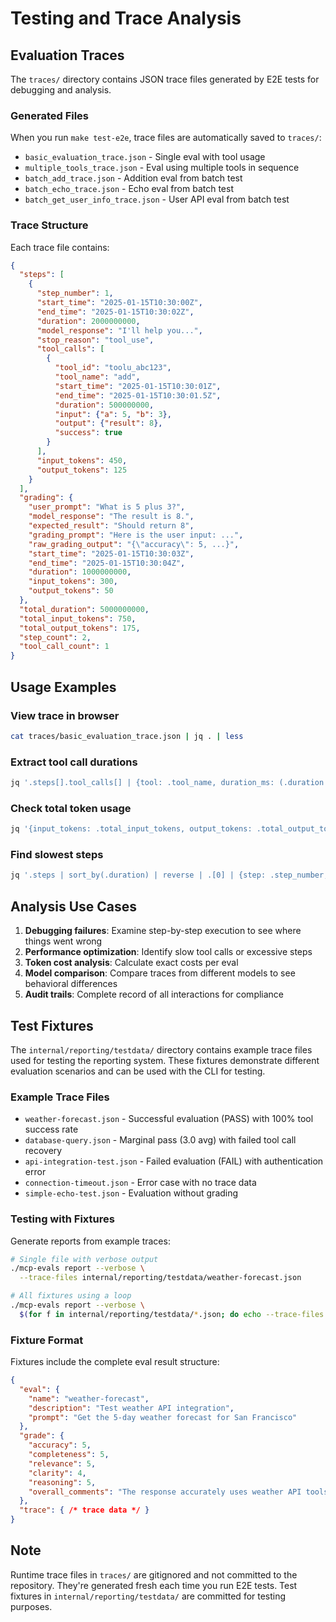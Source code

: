# Testing and Trace Analysis

## Evaluation Traces

The `traces/` directory contains JSON trace files generated by E2E tests for debugging and analysis.

### Generated Files

When you run `make test-e2e`, trace files are automatically saved to `traces/`:

- `basic_evaluation_trace.json` - Single eval with tool usage
- `multiple_tools_trace.json` - Eval using multiple tools in sequence
- `batch_add_trace.json` - Addition eval from batch test
- `batch_echo_trace.json` - Echo eval from batch test
- `batch_get_user_info_trace.json` - User API eval from batch test

### Trace Structure

Each trace file contains:

```json
{
  "steps": [
    {
      "step_number": 1,
      "start_time": "2025-01-15T10:30:00Z",
      "end_time": "2025-01-15T10:30:02Z",
      "duration": 2000000000,
      "model_response": "I'll help you...",
      "stop_reason": "tool_use",
      "tool_calls": [
        {
          "tool_id": "toolu_abc123",
          "tool_name": "add",
          "start_time": "2025-01-15T10:30:01Z",
          "end_time": "2025-01-15T10:30:01.5Z",
          "duration": 500000000,
          "input": {"a": 5, "b": 3},
          "output": {"result": 8},
          "success": true
        }
      ],
      "input_tokens": 450,
      "output_tokens": 125
    }
  ],
  "grading": {
    "user_prompt": "What is 5 plus 3?",
    "model_response": "The result is 8.",
    "expected_result": "Should return 8",
    "grading_prompt": "Here is the user input: ...",
    "raw_grading_output": "{\"accuracy\": 5, ...}",
    "start_time": "2025-01-15T10:30:03Z",
    "end_time": "2025-01-15T10:30:04Z",
    "duration": 1000000000,
    "input_tokens": 300,
    "output_tokens": 50
  },
  "total_duration": 5000000000,
  "total_input_tokens": 750,
  "total_output_tokens": 175,
  "step_count": 2,
  "tool_call_count": 1
}
```

## Usage Examples

### View trace in browser
```bash
cat traces/basic_evaluation_trace.json | jq . | less
```

### Extract tool call durations
```bash
jq '.steps[].tool_calls[] | {tool: .tool_name, duration_ms: (.duration / 1000000)}' traces/basic_evaluation_trace.json
```

### Check total token usage
```bash
jq '{input_tokens: .total_input_tokens, output_tokens: .total_output_tokens, total: (.total_input_tokens + .total_output_tokens)}' traces/*.json
```

### Find slowest steps
```bash
jq '.steps | sort_by(.duration) | reverse | .[0] | {step: .step_number, duration_ms: (.duration / 1000000), tools: [.tool_calls[].tool_name]}' traces/basic_evaluation_trace.json
```

## Analysis Use Cases

1. **Debugging failures**: Examine step-by-step execution to see where things went wrong
2. **Performance optimization**: Identify slow tool calls or excessive steps
3. **Token cost analysis**: Calculate exact costs per eval
4. **Model comparison**: Compare traces from different models to see behavioral differences
5. **Audit trails**: Complete record of all interactions for compliance

## Test Fixtures

The `internal/reporting/testdata/` directory contains example trace files used for testing the reporting system. These fixtures demonstrate different evaluation scenarios and can be used with the CLI for testing.

### Example Trace Files

- `weather-forecast.json` - Successful evaluation (PASS) with 100% tool success rate
- `database-query.json` - Marginal pass (3.0 avg) with failed tool call recovery
- `api-integration-test.json` - Failed evaluation (FAIL) with authentication error
- `connection-timeout.json` - Error case with no trace data
- `simple-echo-test.json` - Evaluation without grading

### Testing with Fixtures

Generate reports from example traces:

```bash
# Single file with verbose output
./mcp-evals report --verbose \
  --trace-files internal/reporting/testdata/weather-forecast.json

# All fixtures using a loop
./mcp-evals report --verbose \
  $(for f in internal/reporting/testdata/*.json; do echo --trace-files $f; done)
```

### Fixture Format

Fixtures include the complete eval result structure:

```json
{
  "eval": {
    "name": "weather-forecast",
    "description": "Test weather API integration",
    "prompt": "Get the 5-day weather forecast for San Francisco"
  },
  "grade": {
    "accuracy": 5,
    "completeness": 5,
    "relevance": 5,
    "clarity": 4,
    "reasoning": 5,
    "overall_comments": "The response accurately uses weather API tools..."
  },
  "trace": { /* trace data */ }
}
```

## Note

Runtime trace files in `traces/` are gitignored and not committed to the repository. They're generated fresh each time you run E2E tests. Test fixtures in `internal/reporting/testdata/` are committed for testing purposes.
